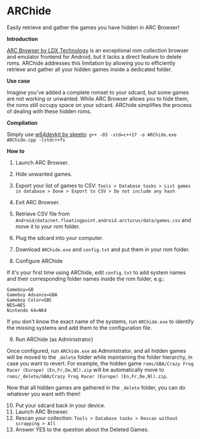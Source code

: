 # ARChide
Easily retrieve and gather the games you have hidden in ARC Browser!

**Introduction**

[ARC Browser by LDX Technology](https://arcbrowser.com/) is an exceptional rom collection browser and emulator frontend for Android, but it lacks a direct feature to delete roms. ARChide addresses this limitation by allowing you to efficiently retrieve and gather all your hidden games inside a dedicated folder.


**Use case**

Imagine you've added a complete romset to your sdcard, but some games are not working or unwanted. While ARC Browser allows you to hide them, the roms still occupy space on your sdcard. ARChide simplifies the process of dealing with these hidden roms.


**Compilation**

Simply use [w64devkit by skeeto](https://github.com/skeeto/w64devkit): ```g++ -O3 -std=c++17 -o ARChide.exe ARChide.cpp -lstdc++fs```


**How to**

1. Launch ARC Browser.
2. Hide unwanted games.
3. Export your list of games to CSV: ```Tools > Database tasks > List games in database > Done > Export to CSV > Do not include any hash```
4. Exit ARC Browser.
5. Retrieve CSV file from `Android/data/net.floatingpoint.android.arcturus/data/games.csv` and move it to your rom folder.

6. Plug the sdcard into your computer.
7. Download `ARChide.exe` and `config.txt` and put them in your rom folder.

8. Configure ARChide
   
If it's your first time using ARChide, edit `config.txt` to add system names and their corresponding folder names inside the rom folder, e.g.:
```
Gameboy=GB
Gameboy Advance=GBA
Gameboy Color=GBC
NES=NES
Nintendo 64=N64
```
If you don't know the exact name of the systems, run `ARChide.exe` to identify the missing systems and add them to the configuration file.

9. Run ARChide (as Administrator)

Once configured, run `ARChide.exe` as Administrator, and all hidden games will be moved to the `_delete` folder while maintaining the folder hierarchy, in case you want to revert.
For example, the hidden game `roms/GBA/Crazy Frog Racer (Europe) (En,Fr,De,Nl).zip` will be automatically move to `roms/_delete/GBA/Crazy Frog Racer (Europe) (En,Fr,De,Nl).zip`.

Now that all hidden games are gathered in the `_delete` folder, you can do whatever you want with them!

10. Put your sdcard back in your device.
11. Launch ARC Browser.
12. Rescan your collection: ```Tools > Database tasks > Rescan without scrapping > All```
13. Answer YES to the question about the Deleted Games.
